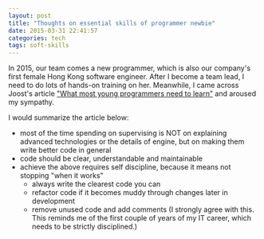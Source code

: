 ```yaml
---
layout: post
title: "Thoughts on essential skills of programmer newbie"
date: 2015-03-31 22:41:57
categories: tech
tags: soft-skills
---
```

In 2015, our team comes a new programmer, which is also our company's first female Hong Kong software engineer. After I become a team lead, I need to do lots of hands-on training on her. Meanwhile, I came across Joost's article ["What most young programmers need to learn"](http://joostdevblog.blogspot.hk/2015/01/what-most-young-programmers-need-to.html) and aroused my sympathy.

I would summarize the article below:

- most of the time spending on supervising is NOT on explaining advanced technologies or the details of engine, but on making them write better code in general
- code should be clear, understandable and maintainable
- achieve the above requires self discipline, because it means not stopping "when it works"
    - always write the clearest code you can
    - refactor code if it becomes muddy through changes later in development
    - remove unused code and add comments
(I strongly agree with this. This reminds me of the first couple of years of my IT career, which needs to be strictly disciplined.)
